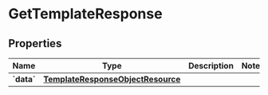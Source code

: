 
# GetTemplateResponse

## Properties
| Name | Type | Description | Notes |
| ------------ | ------------- | ------------- | ------------- |
| **&#x60;data&#x60;** | [**TemplateResponseObjectResource**](TemplateResponseObjectResource.md) |  |  |



